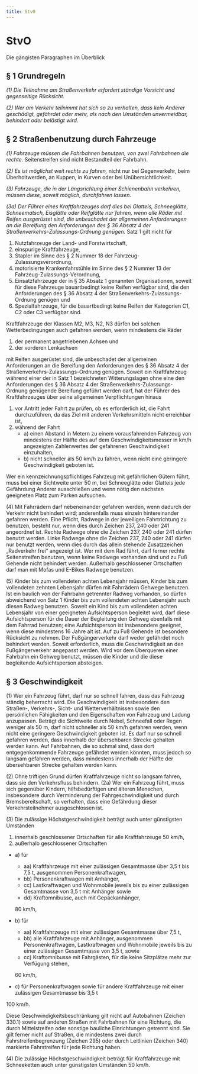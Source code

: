 ```yaml
---
title: StvO
---
```


<infoBox>

# StvO

Die gängisten Paragraphen im Überblick

</infoBox>

<newSection title="§ 1 Grundregeln">

## § 1 Grundregeln	

*(1) Die Teilnahme am Straßenverkehr erfordert ständige Vorsicht und gegenseitige Rücksicht.*

*(2) Wer am Verkehr teilnimmt hat sich so zu verhalten, dass kein Anderer geschädigt, gefährdet oder mehr, als nach den Umständen unvermeidbar, behindert oder belästigt wird.*

</newSection>

<newSection title="§ 2 Straßenbenutzung durch Fahrzeuge">

## § 2 Straßenbenutzung durch Fahrzeuge	

*(1) Fahrzeuge müssen die Fahrbahnen benutzen, von zwei Fahrbahnen die rechte.* Seitenstreifen sind nicht Bestandteil der Fahrbahn.

*(2) Es ist möglichst weit rechts zu fahren,* nicht nur bei Gegenverkehr, beim Überholtwerden, an Kuppen, in Kurven oder bei Unübersichtlichkeit.

*(3) Fahrzeuge, die in der Längsrichtung einer Schienenbahn verkehren, müssen diese, soweit möglich, durchfahren lassen.*

*(3a) Der Führer eines Kraftfahrzeuges darf dies bei Glatteis, Schneeglätte, Schneematsch, Eisglätte oder Reifglätte nur fahren, wenn alle Räder mit Reifen ausgerüstet sind, die unbeschadet der allgemeinen Anforderungen an die Bereifung den Anforderungen des § 36 Absatz 4 der Straßenverkehrs-Zulassungs-Ordnung genügen.* Satz 1 gilt nicht für

1. Nutzfahrzeuge der Land- und Forstwirtschaft,
2. einspurige Kraftfahrzeuge,
3. Stapler im Sinne des § 2 Nummer 18 der Fahrzeug-Zulassungsverordnung,
4. motorisierte Krankenfahrstühle im Sinne des § 2 Nummer 13 der Fahrzeug-Zulassungs-Verordnung,
5. Einsatzfahrzeuge der in § 35 Absatz 1 genannten Organisationen, soweit für diese Fahrzeuge bauartbedingt keine Reifen verfügbar sind, die den Anforderungen des § 36 Absatz 4 der Straßenverkehrs-Zulassungs-Ordnung genügen und
6. Spezialfahrzeuge, für die bauartbedingt keine Reifen der Kategorien C1, C2 oder C3 verfügbar sind.

Kraftfahrzeuge der Klassen M2, M3, N2, N3 dürfen bei solchen Wetterbedingungen auch gefahren werden, wenn mindestens die Räder

1. der permanent angetriebenen Achsen und
2. der vorderen Lenkachsen

mit Reifen ausgerüstet sind, die unbeschadet der allgemeinen Anforderungen an die Bereifung den Anforderungen des § 36 Absatz 4 der Straßenverkehrs-Zulassungs-Ordnung genügen. Soweit ein Kraftfahrzeug während einer der in Satz 1 bezeichneten Witterungslagen ohne eine den Anforderungen des § 36 Absatz 4 der Straßenverkehrs-Zulassungs-Ordnung genügende Bereifung geführt werden darf, hat der Führer des Kraftfahrzeuges über seine allgemeinen Verpflichtungen hinaus

1. vor Antritt jeder Fahrt zu prüfen, ob es erforderlich ist, die Fahrt durchzuführen, da das Ziel mit anderen Verkehrsmitteln nicht erreichbar ist,
2. während der Fahrt
	- a) einen Abstand in Metern zu einem vorausfahrenden Fahrzeug von mindestens der Hälfte des auf dem Geschwindigkeitsmesser in km/h angezeigten Zahlenwertes der gefahrenen Geschwindigkeit einzuhalten,
	- b) nicht schneller als 50 km/h zu fahren, wenn nicht eine geringere Geschwindigkeit geboten ist.

Wer ein kennzeichnungspflichtiges Fahrzeug mit gefährlichen Gütern führt, muss bei einer Sichtweite unter 50 m, bei Schneeglätte oder Glatteis jede Gefährdung Anderer ausschließen und wenn nötig den nächsten geeigneten Platz zum Parken aufsuchen.

(4) Mit Fahrrädern darf nebeneinander gefahren werden, wenn dadurch der Verkehr nicht behindert wird; anderenfalls muss einzeln hintereinander gefahren werden. Eine Pflicht, Radwege in der jeweiligen Fahrtrichtung zu benutzen, besteht nur, wenn dies durch Zeichen 237, 240 oder 241 angeordnet ist. Rechte Radwege ohne die Zeichen 237, 240 oder 241 dürfen benutzt werden. Linke Radwege ohne die Zeichen 237, 240 oder 241 dürfen nur benutzt werden, wenn dies durch das allein stehende Zusatzzeichen „Radverkehr frei“ angezeigt ist. Wer mit dem Rad fährt, darf ferner rechte Seitenstreifen benutzen, wenn keine Radwege vorhanden sind und zu Fuß Gehende nicht behindert werden. Außerhalb geschlossener Ortschaften darf man mit Mofas und E-Bikes Radwege benutzen.

(5) Kinder bis zum vollendeten achten Lebensjahr müssen, Kinder bis zum vollendeten zehnten Lebensjahr dürfen mit Fahrrädern Gehwege benutzen. Ist ein baulich von der Fahrbahn getrennter Radweg vorhanden, so dürfen abweichend von Satz 1 Kinder bis zum vollendeten achten Lebensjahr auch diesen Radweg benutzen. Soweit ein Kind bis zum vollendeten achten Lebensjahr von einer geeigneten Aufsichtsperson begleitet wird, darf diese Aufsichtsperson für die Dauer der Begleitung den Gehweg ebenfalls mit dem Fahrrad benutzen; eine Aufsichtsperson ist insbesondere geeignet, wenn diese mindestens 16 Jahre alt ist. Auf zu Fuß Gehende ist besondere Rücksicht zu nehmen. Der Fußgängerverkehr darf weder gefährdet noch behindert werden. Soweit erforderlich, muss die Geschwindigkeit an den Fußgängerverkehr angepasst werden. Wird vor dem Überqueren einer Fahrbahn ein Gehweg benutzt, müssen die Kinder und die diese begleitende Aufsichtsperson absteigen.

</newSection>

<newSection title="§ 3 Geschwindigkeit">

## § 3 Geschwindigkeit

(1) Wer ein Fahrzeug führt, darf nur so schnell fahren, dass das Fahrzeug ständig beherrscht wird. Die Geschwindigkeit ist insbesondere den Straßen-, Verkehrs-, Sicht- und Wetterverhältnissen sowie den persönlichen Fähigkeiten und den Eigenschaften von Fahrzeug und Ladung anzupassen. Beträgt die Sichtweite durch Nebel, Schneefall oder Regen weniger als 50 m, darf nicht schneller als 50 km/h gefahren werden, wenn nicht eine geringere Geschwindigkeit geboten ist. Es darf nur so schnell gefahren werden, dass innerhalb der übersehbaren Strecke gehalten werden kann. Auf Fahrbahnen, die so schmal sind, dass dort entgegenkommende Fahrzeuge gefährdet werden könnten, muss jedoch so langsam gefahren werden, dass mindestens innerhalb der Hälfte der übersehbaren Strecke gehalten werden kann.

(2) Ohne triftigen Grund dürfen Kraftfahrzeuge nicht so langsam fahren, dass sie den Verkehrsfluss behindern.
(2a) Wer ein Fahrzeug führt, muss sich gegenüber Kindern, hilfsbedürftigen und älteren Menschen, insbesondere durch Verminderung der Fahrgeschwindigkeit und durch Bremsbereitschaft, so verhalten, dass eine Gefährdung dieser Verkehrsteilnehmer ausgeschlossen ist.

(3) Die zulässige Höchstgeschwindigkeit beträgt auch unter günstigsten Umständen

1. innerhalb geschlossener Ortschaften für alle Kraftfahrzeuge 50 km/h,
2. außerhalb geschlossener Ortschaften
- a) für

	- aa) Kraftfahrzeuge mit einer zulässigen Gesamtmasse über 3,5 t bis 7,5 t, ausgenommen Personenkraftwagen,
	- bb) Personenkraftwagen mit Anhänger,
	- cc) Lastkraftwagen und Wohnmobile jeweils bis zu einer zulässigen Gesamtmasse von 3,5 t mit Anhänger sowie
	- dd) Kraftomnibusse, auch mit Gepäckanhänger, 

	80 km/h,
- b) für

	- aa) Kraftfahrzeuge mit einer zulässigen Gesamtmasse über 7,5 t,
	- bb) alle Kraftfahrzeuge mit Anhänger, ausgenommen Personenkraftwagen, Lastkraftwagen und Wohnmobile jeweils bis zu einer zulässigen Gesamtmasse von 3,5 t, sowie
	- cc) Kraftomnibusse mit Fahrgästen, für die keine Sitzplätze mehr zur Verfügung stehen,

	60 km/h,
- c) für Personenkraftwagen sowie für andere Kraftfahrzeuge mit einer zulässigen Gesamtmasse bis 3,5 t

100 km/h.

Diese Geschwindigkeitsbeschränkung gilt nicht auf Autobahnen (Zeichen 330.1) sowie auf anderen Straßen mit Fahrbahnen für eine Richtung, die durch Mittelstreifen oder sonstige bauliche Einrichtungen getrennt sind. Sie gilt ferner nicht auf Straßen, die mindestens zwei durch Fahrstreifenbegrenzung (Zeichen 295) oder durch Leitlinien (Zeichen 340) markierte Fahrstreifen für jede Richtung haben.

(4) Die zulässige Höchstgeschwindigkeit beträgt für Kraftfahrzeuge mit Schneeketten auch unter günstigsten Umständen 50 km/h.

</newSection>